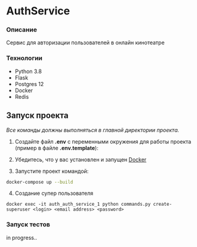 # AuthService

### Описание
Сервис для авторизации пользователей в онлайн кинотеатре

### Технологии

- Python 3.8
- Flask
- Postgres 12
- Docker
- Redis

## Запуск проекта

_Все команды должны выполняться в главной директории проекта._

1. Создайте файл **.env** с переменными окружения для работы проекта (пример в файле **.env.template**):

2. Убедитесь, что у вас
   установлен и запущен [Docker](https://www.docker.com/products/docker-desktop)
3. Запустите проект командой:

```bash
docker-compose up --build 
```

4. Создание супер пользователя
```
docker exec -it auth_auth_service_1 python commands.py create-superuser <login> <email address> <password>
```


### Запуск тестов
in progress..
